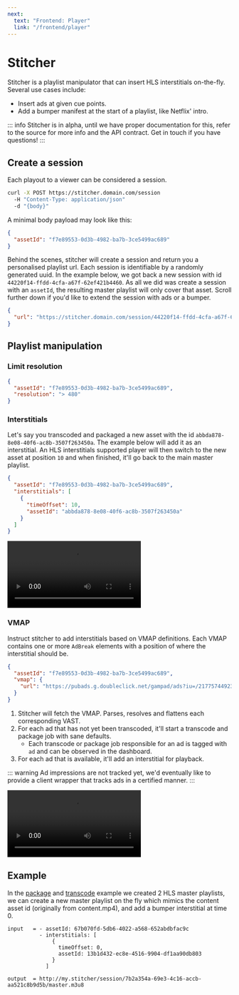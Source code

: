 ```yaml
---
next:
  text: "Frontend: Player"
  link: "/frontend/player"
---
```


# Stitcher

Stitcher is a playlist manipulator that can insert HLS interstitials on-the-fly. Several use cases include:

- Insert ads at given cue points.
- Add a bumper manifest at the start of a playlist, like Netflix' intro.

::: info
Stitcher is in alpha, until we have proper documentation for this, refer to the source for more info and the API contract. Get in touch if you have questions!
:::

## Create a session

Each playout to a viewer can be considered a session.

```sh [shell]
curl -X POST https://stitcher.domain.com/session
  -H "Content-Type: application/json"
  -d "{body}"
```

A minimal body payload may look like this:

```json
{
  "assetId": "f7e89553-0d3b-4982-ba7b-3ce5499ac689"
}
```

Behind the scenes, stitcher will create a session and return you a personalised playlist url. Each session is identifiable by a randomly generated uuid. In the example below, we got back a new session with id `44220f14-ffdd-4cfa-a67f-62ef421b4460`. As all we did was create a session with an `assetId`, the resulting master playlist will only cover that asset. Scroll further down if you'd like to extend the session with ads or a bumper.

```json
{
  "url": "https://stitcher.domain.com/session/44220f14-ffdd-4cfa-a67f-62ef421b4460/master.m3u8"
}
```

## Playlist manipulation

### Limit resolution

```json
{
  "assetId": "f7e89553-0d3b-4982-ba7b-3ce5499ac689",
  "resolution": "> 480"
}
```

### Interstitials

Let's say you transcoded and packaged a new asset with the id `abbda878-8e08-40f6-ac8b-3507f263450a`. The example below will add it as an interstitial. An HLS interstitials supported player will then switch to the new asset at position `10` and when finished, it'll go back to the main master playlist.

```json
{
  "assetId": "f7e89553-0d3b-4982-ba7b-3ce5499ac689",
  "interstitials": [
    {
      "timeOffset": 10,
      "assetId": "abbda878-8e08-40f6-ac8b-3507f263450a"
    }
  ]
}
```

<video class="video-frame" src="/dashboard-player-bumper.mp4" controls></video>

### VMAP

Instruct stitcher to add interstitials based on VMAP definitions. Each VMAP contains one or more `AdBreak` elements with a position of where the interstitial should be.

```json
{
  "assetId": "f7e89553-0d3b-4982-ba7b-3ce5499ac689",
  "vmap": {
    "url": "https://pubads.g.doubleclick.net/gampad/ads?iu=/21775744923/external/vmap_ad_samples&sz=640x480&cust_params=sample_ar%3Dpremidpost&ciu_szs=300x250&gdfp_req=1&ad_rule=1&output=vmap&unviewed_position_start=1&env=vp&impl=s&cmsid=496&vid=short_onecue&correlator="
  }
}
```

1. Stitcher will fetch the VMAP. Parses, resolves and flattens each corresponding VAST.
2. For each ad that has not yet been transcoded, it'll start a transcode and package job with sane defaults.
   - Each transcode or package job responsible for an ad is tagged with `ad` and can be observed in the dashboard.
3. For each ad that is available, it'll add an interstitial for playback.

::: warning
Ad impressions are not tracked yet, we'd eventually like to provide a client wrapper that tracks ads in a certified manner.
:::

<video class="video-frame" src="/dashboard-player-vmap.mp4" controls></video>

## Example

In the [package](/features/package#example) and [transcode](/features/transcode#example) example we created 2 HLS master playlists, we can create a new master playlist on the fly which mimics the content asset id (originally from content.mp4), and add a bumper interstitial at time 0.

```
input   = - assetId: 67b070fd-5db6-4022-a568-652abdbfac9c
          - interstitials: [
              {
                timeOffset: 0,
                assetId: 13b1d432-ec8e-4516-9904-df1aa90db803
              }
            ]

output  = http://my.stitcher/session/7b2a354a-69e3-4c16-accb-aa521c8b9d5b/master.m3u8
```
